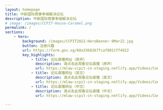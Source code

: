 ```yaml
---
layout: homepage
title: 中新国际商事争端解决论坛
description: 中新国际商事争端解决论坛
# image: /images/CCPIT-House-Caramel.png
permalink: /
sections:
    - hero:
        background: /images/CCPIT2022-HeroBanner-9Mar22.jpg
        button: 注册兴趣
        url: https://form.gov.sg/60a3368267fcaf0011ff4922
        key_highlights:
            - title: 论坛直播网址（原声）
              description: 请点击此观看论坛直播（原声）
              url: https://mlaw-ccpit-cn-staging.netlify.app/Videos/Conference-livestream-original-audio
            - title: 论坛直播网址（英文）
              description: 请点击此观看论坛直播（英文）
              url: https://mlaw-ccpit-cn-staging.netlify.app/Videos/Conference-livestream-en
            - title: 论坛直播网址（中文）
              description: 请点击此观看论坛直播（中文）
              url: https://mlaw-ccpit-cn-staging.netlify.app/Videos/Conference-livestream-cn
            
---
```


